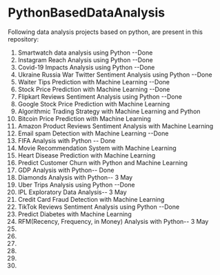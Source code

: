 # PythonBasedDataAnalysis

Following data analysis projects based on python, are present in this repository:
1. Smartwatch data analysis using Python --Done
2. Instagram Reach Analysis using Python --Done
3. Covid-19 Impacts Analysis using Python --Done
4. Ukraine Russia War Twitter Sentiment Analysis using Python --Done
5. Waiter Tips Prediction with Machine Learning --Done
6. Stock Price Prediction with Machine Learning  --Done
7. Flipkart Reviews Sentiment Analysis using Python --Done   
8. Google Stock Price Prediction with Machine Learning  
9. Algorithmic Trading Strategy with Machine Learning and Python
10. Bitcoin Price Prediction with Machine Learning 
11. Amazon Product Reviews Sentiment Analysis with Machine Learning
12. Email spam Detection with Machine Learning --Done
13. FIFA Analysis with Python -- Done
14. Movie Recommendation System with Machine Learning
15. Heart Disease Prediction with Machine Learning
16. Predict Customer Churn with Python and Machine Learning
17. GDP Analysis with Python-- Done  
18. Diamonds Analysis with Python-- 3 May
19. Uber Trips Analysis using Python --Done
20. IPL Exploratory Data Analysis-- 3 May
21. Credit Card Fraud Detection with Machine Learning
22. TikTok Reviews Sentiment Analysis using Python --Done 
23. Predict Diabetes with Machine Learning
24. RFM(Recency, Frequency, in Money) Analysis with Python-- 3 May
25. 
26. 
27. 
28. 
29. 
30. 
